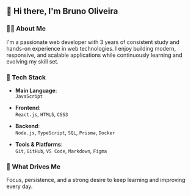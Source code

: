 ## 👋 Hi there, I'm Bruno Oliveira

### 🧑‍💻 About Me
I'm a passionate web developer with 3 years of consistent study and hands-on experience in web technologies. I enjoy building modern, responsive, and scalable applications while continuously learning and evolving my skill set.

### 🚀 Tech Stack

- **Main Language**:  
  `JavaScript`

- **Frontend**:  
  `React.js`, `HTML5`, `CSS3`

- **Backend**:  
  `Node.js`, `TypeScript`, `SQL`, `Prisma`, `Docker`

- **Tools & Platforms**:  
  `Git`, `GitHub`, `VS Code`, `Markdown`, `Figma`

### 🎯 What Drives Me
Focus, persistence, and a strong desire to keep learning and improving every day.
